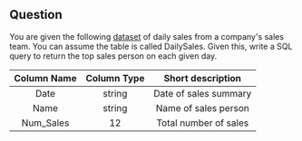 ## Question
You are given the following [dataset](https://u4221007.ct.sendgrid.net/wf/click?upn=c6wysRx7DxHxCGh5eakHL0PTD2m237pPW3WbnV0-2B-2FP-2FNQiZEk5-2BhcPcgF92WTu6nml7qRz9sg-2BLJmzZfqIr5TTlhPoGh7dWZKDgw03CuWYnQ-2BN2Y1XKZ09SJW6iFgoc-2B83p8IGAWpAtnXdIAI5fMow-3D-3D_8c6kLYfeKFgEvI6pydPvKCo5RIOwGXukDLGeEAsdKQMNM5uyNDXenEEAfR2KmaSI3QK-2BA2fuuKbNsyWgnY2M4PuE9BkQVim2fvllI6sYklvB4HMWr76EhkkusiGgbpd74Fc977ixB0vzvIY1Ni-2BVXEOVrtQj9imht81XSdx-2FllxBTd62FqQRls9xwhBOKnrMerqr2lFPa9TnEGgoHqu-2FnNtIfvNSR1Nl1QMFLnbVnCk-3D) of daily sales from a company's sales team. You can assume the table is called DailySales. Given this, write a SQL query to return the top sales person on each given day.

| Column Name | Column Type |   Short description   |
|:-----------:|:-----------:|:---------------------:|
|     Date    |    string   | Date of sales summary |
|     Name    |    string   |  Name of sales person |
|  Num_Sales  |      12     | Total number of sales |

<!-- ## Solution
```
SELECT
    Date,
    Name
FROM (
    SELECT
        Date,
        Name,
# assigning a rank to each sales person split apart by date and ordered by number of sales descending
        RANK() OVER(Partition By Date, Num_Sales DESC) as rank
    FROM DailySales
)
# selecting only the top sales person for each date
# note there may be multiple
WHERE rank = 1
``` -->
